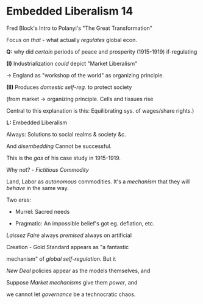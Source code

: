 # Embedded Liberalism 14

Fred Block's Intro to Polanyi's "The Great Transformation"

Focus on *that* - what actually *regulates* global econ.

**Q:** why did *certain* periods of peace and prosperity (1915-1919) if-regulating

**(I)** Industrialization *could* depict "Market Liberalism"

-> England as "workshop of the world" as organizing principle.

**(II)** Produces *domestic* *self-reg.* to protect society

(from market -> organizing principle. Cells and tissues rise

Central to this explanation is this: Equilibrating sys. of wages/share rights.)

**L:** Embedded Liberalism

Always: Solutions to social realms & society &c.

And *disembedding* Cannot be successful.

This is the *gas* of his case study in 1915-1919.

Why not? - *Fictitious Commodity*

Land, Labor as *autonomous* commodities.  It's a *mechanism* that they will *behave* in the same way.

Two eras:

-  Murrel: Sacred needs

-  Pragmatic: An impossible belief's got eg. deflation, etc.

*Laissez Faire* always *premised* always on artificial

Creation - Gold Standard appears as "a fantastic

mechanism" of *global self-regulation.*  But it

*New Deal* policies appear as the models themselves, and 

Suppose *Market mechanisms* give them *power*, and

we cannot let *governance* be a technocratic chaos. 